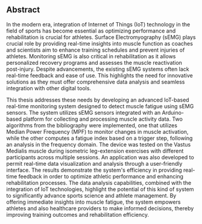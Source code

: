 ## Abstract

In the modern era, integration of Internet of Things (IoT) technology in the field of sports has become essential as optimizing performance
and rehabilitation is crucial for athletes. Surface Electromyography (sEMG) plays crucial role by providing real-time insights into muscle 
function as coaches and scientists aim to enhance training schedules and prevent injuries of athletes. Monitoring sEMG is also critical in 
rehabilitation as it allows personalized recovery programs and assesses the muscle reactivation post-injury. Despite advancements, 
the existing sEMG systems often lack real-time feedback and ease of use. This highlights the need for innovative solutions as they 
must offer comprehensive data analysis and seamless integration with other digital tools.

This thesis addresses these needs by developing an advanced IoT-based real-time monitoring system designed to detect muscle fatigue using sEMG sensors. 
The system utilizes sEMG sensors integrated with an Arduino-based platform for collecting and processing muscle activity data. 
Two algorithms from the bibliography were implemented, one that utilizes Median Power Frequency (MPF) to monitor changes in muscle activation, 
while the other computes a fatigue index based on a trigger step, following an analysis in the frequency domain. The device was tested on the 
Vastus Medialis muscle during isometric leg-extension exercises with different participants across multiple sessions. An application was also 
developed to permit real-time data visualization and analysis through a user-friendly interface. The results demonstrate the system's efficiency 
in providing real-time feedback in order to optimize athletic performance and enhancing rehabilitation processes. The data analysis capabilities, 
combined with the integration of IoT technologies, highlight the potential of this kind of system to significantly advance sports science and athlete management. 
By offering immediate insights into muscle fatigue, the system empowers athletes and also healthcare providers to make informed decisions, 
thereby improving training outcomes and rehabilitation efficiency.
